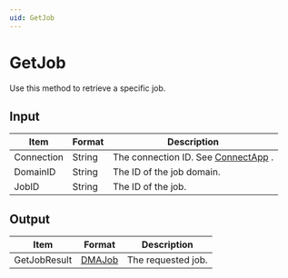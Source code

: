 ```yaml
---
uid: GetJob
---
```


# GetJob

Use this method to retrieve a specific job.

## Input

| Item       | Format | Description                                          |
|------------|--------|------------------------------------------------------|
| Connection | String | The connection ID. See [ConnectApp](xref:ConnectApp) . |
| DomainID   | String | The ID of the job domain.                            |
| JobID      | String | The ID of the job.                                   |

## Output

| Item         | Format                                       | Description        |
|--------------|----------------------------------------------|--------------------|
| GetJobResult | [DMAJob](xref:DMAJob) | The requested job. |

